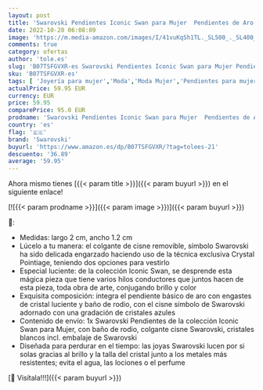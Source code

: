 ```yaml
---
layout: post
title: 'Swarovski Pendientes Iconic Swan para Mujer  Pendientes de Aro con Colgante Cisne Swarovski  con Baño de Rodio  Colección Iconic de Swarovski'
date: 2022-10-20 06:08:09
image: 'https://m.media-amazon.com/images/I/41vuKqSh1TL._SL500_._SL400_.jpg'
comments: true
category: ofertas
author: 'tole.es'
slug: 'B07TSFGVXR-es Swarovski Pendientes Iconic Swan para Mujer Pendientes de...'
sku: 'B07TSFGVXR-es'
tags: [ 'Joyería para mujer','Moda','Moda Mujer','Pendientes para mujer','swarovski','🇪🇸', ]
actualPrice: 59.95 EUR
currency: EUR
price: 59.95
comparePrice: 95.0 EUR
prodname: 'Swarovski Pendientes Iconic Swan para Mujer  Pendientes de Aro con Colgante Cisne Swarovski  con Baño de Rodio  Colección Iconic de Swarovski'
country: 'es'
flag: '🇪🇸'
brand: 'Swarovski'
buyurl: 'https://www.amazon.es/dp/B07TSFGVXR/?tag=tolees-21'
descuento: '36.89'
average: '59.95'
---
```


Ahora mismo tienes [{{< param title >}}]({{< param buyurl >}}) en el siguiente enlace!

[![{{< param prodname >}}]({{< param image >}})]({{< param buyurl >}})

🔎:

- Medidas: largo 2 cm, ancho 1.2 cm
- Lúcelo a tu manera: el colgante de cisne removible, símbolo Swarovski ha sido delicada engarzado haciendo uso de la técnica exclusiva Crystal Pointiage, teniendo dos opciones para vestirlo
- Especial luciente: de la colección Iconic Swan, se desprende esta mágica pieza que tiene varios hilos conductores que juntos hacen de esta pieza, toda obra de arte, conjugando brillo y color
- Exquisita composición: integra el pendiente básico de aro con engastes de cristal luciente y baño de rodio, con el cisne símbolo de Swarovski adornado con una gradación de cristales azules
- Contenido de envío: 1x Swarovski Pendientes de la colección Iconic Swan para Mujer, con baño de rodio, colgante cisne Swarovski, cristales blancos incl. embalaje de Swarovski
- Diseñada para perdurar en el tiempo: las joyas Swarovski lucen por si solas gracias al brillo y la talla del cristal junto a los metales más resistentes; evita el agua, las lociones o el perfume

[🛒 Visítala!!!]({{< param buyurl >}})
